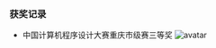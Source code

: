 ### 获奖记录
 - 中国计算机程序设计大赛重庆市级赛三等奖
![avatar](http://wx2.sinaimg.cn/mw690/89296167gy1fuji25c6p6j21kw16oqv5.jpg)
